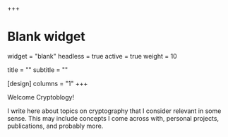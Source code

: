 +++
# Blank widget

widget = "blank"
headless = true
active = true
weight = 10

title = ""
subtitle = ""

[design]
  columns = "1"
+++

Welcome Cryptoblogy!

I write here about topics on cryptography that I consider relevant in some
sense. This may include concepts I come across with, personal projects,
publications, and probably more.